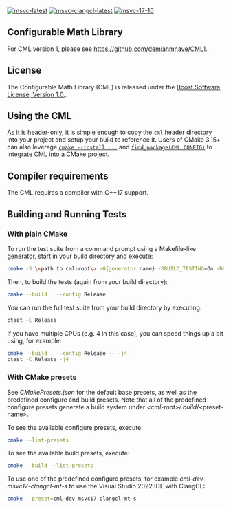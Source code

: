 [![msvc-latest](https://github.com/demianmnave/CML/actions/workflows/msvc-latest.yml/badge.svg)](https://github.com/demianmnave/CML/actions/workflows/msvc-latest.yml)
[![msvc-clangcl-latest](https://github.com/demianmnave/CML/actions/workflows/msvc-clangcl-latest.yml/badge.svg)](https://github.com/demianmnave/CML/actions/workflows/msvc-clangcl-latest.yml)
[![msvc-17-10](https://github.com/demianmnave/CML/actions/workflows/msvc-17-10.yml/badge.svg)](https://github.com/demianmnave/CML/actions/workflows/msvc-17-10.yml)

## Configurable Math Library
For CML version 1, please see https://github.com/demianmnave/CML1.
## License
The Configurable Math Library (CML) is released under the [Boost Software
License, Version 1.0.](http://www.boost.org/LICENSE_1_0.txt).
## Using the CML
As it is header-only, it is simple enough to copy the `cml` header directory into your project and setup your build to reference it. Users of CMake 3.15+ can also leverage [`cmake --install ...`](make.org/cmake/help/v3.15/manual/cmake.1.html#install-a-project) and [`find_package(CML CONFIG)`](https://cmake.org/cmake/help/v3.15/command/find_package.html) to integrate CML into a CMake project.
## Compiler requirements
The CML requires a compiler with C++17 support.
## Building and Running Tests
### With plain CMake
To run the test suite from a command prompt using a Makefile-like generator, start in your build directory and execute:
```bash
cmake -S \<path to cml-root\> -G{generator name} -DBUILD_TESTING=On -DCMAKE_BUILD_TYPE=Release
```
Then, to build the tests (again from your build directory):
```bash
cmake --build . --config Release
```
You can run the full test suite from your build directory by executing:
```bash
ctest -C Release
```
If you have multiple CPUs (e.g. 4 in this case), you can speed things up a bit using, for example:
```bash
cmake --build . --config Release -- -j4
ctest -C Release -j4
```
### With CMake presets
See _CMakePresets.json_ for the default base presets, as well as the predefined configure and build presets. Note that all of the predefined configure presets generate a build system under _\<cml-root\>/.build_/\<preset-name\>.

To see the available configure presets, execute:
```bash
cmake --list-presets
```
To see the available build presets, execute:
```bash
cmake --build --list-presets
```
To use one of the predefined configure presets, for example _cml-dev-msvc17-clangcl-mt-s_ to use the Visual Studio 2022 IDE with ClangCL:
```bash
cmake --preset=cml-dev-msvc17-clangcl-mt-s
```